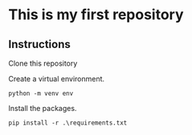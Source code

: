 # This is my first repository

## Instructions
Clone this repository

Create a virtual environment.

`python -m venv env`

Install the packages.

`pip install -r .\requirements.txt`
